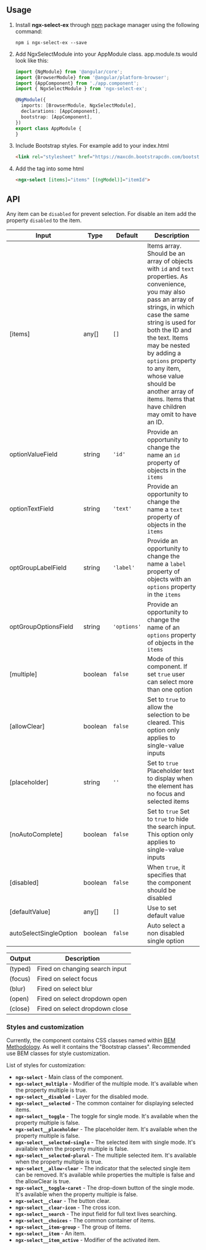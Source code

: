## Usage

1. Install **ngx-select-ex** through [npm](https://www.npmjs.com/package/ngx-select-ex) package manager using the following command:

    ```console
    npm i ngx-select-ex --save
    ```

2. Add NgxSelectModule into your AppModule class. app.module.ts would look like this:

    ```typescript
    import {NgModule} from '@angular/core';
    import {BrowserModule} from '@angular/platform-browser';
    import {AppComponent} from './app.component';
    import { NgxSelectModule } from 'ngx-select-ex';
    
    @NgModule({
      imports: [BrowserModule, NgxSelectModule],
      declarations: [AppComponent],
      bootstrap: [AppComponent],
    })
    export class AppModule {    
    }
    ```
3. Include Bootstrap styles. 
    For example add to your index.html 

    ```html
    <link rel="stylesheet" href="https://maxcdn.bootstrapcdn.com/bootstrap/4.0.0/css/bootstrap.min.css">
    ``` 

4. Add the tag <ngx-select> into some html 

    ```html
    <ngx-select [items]="items" [(ngModel)]="itemId">
    ```

## API

Any item can be `disabled` for prevent selection. For disable an item add the property `disabled` to the item.

| Input  | Type | Default |  Description |
| -------- | -------- | -------- |  ------------- |
| [items] | any[] | `[]` |   Items array. Should be an array of objects with `id` and `text` properties. As convenience, you may also pass an array of strings, in which case the same string is used for both the ID and the text. Items may be nested by adding a `options` property to any item, whose value should be another array of items. Items that have children may omit to have an ID. |
| optionValueField | string | `'id'` |  Provide an opportunity to change the name an `id` property of objects in the `items`  |
| optionTextField | string | `'text'` |  Provide an opportunity to change the name a `text` property of objects in the `items` |
| optGroupLabelField | string | `'label'` |  Provide an opportunity to change the name a `label` property of objects with an `options` property in the `items` |
| optGroupOptionsField | string | `'options'` |  Provide an opportunity to change the name of an `options` property of objects in the `items` |
| [multiple] | boolean | `false` |  Mode of this component. If set `true` user can select more than one option |
| [allowClear] | boolean | `false` |  Set to `true` to allow the selection to be cleared. This option only applies to single-value inputs |
| [placeholder] | string | `''` |  Set to `true` Placeholder text to display when the element has no focus and selected items |
| [noAutoComplete] | boolean | `false` |  Set to `true` Set to `true` to hide the search input. This option only applies to single-value inputs |
| [disabled] | boolean | `false` |  When `true`, it specifies that the component should be disabled |
| [defaultValue] | any[] | `[]` |  Use to set default value |
| autoSelectSingleOption | boolean | `false` | Auto select a non disabled single option |

| Output  | Description |
| ------------- | ------------- |
| (typed)  | Fired on changing search input |
| (focus)  | Fired on select focus |
| (blur)  | Fired on select blur |
| (open)  | Fired on select dropdown open |
| (close)  | Fired on select dropdown close |

### Styles and customization

Currently, the component contains CSS classes named within [BEM Methodology](https://en.bem.info/methodology/). 
As well it contains the "Bootstrap classes". Recommended use BEM classes for style customization.

List of styles for customization:

- **`ngx-select`** - Main class of the component.
- **`ngx-select_multiple`** - Modifier of the multiple mode. It's available when the property multiple  is true.  
- **`ngx-select__disabled`** - Layer for the disabled mode.
- **`ngx-select__selected`** - The common container for displaying selected items.
- **`ngx-select__toggle`** - The toggle for single mode. It's available when the property multiple  is false.
- **`ngx-select__placeholder`** - The placeholder item. It's available when the property multiple  is false.
- **`ngx-select__selected-single`** - The selected item with single mode. It's available when the property multiple  is false.
- **`ngx-select__selected-plural`** - The multiple selected item. It's available when the property multiple is true.
- **`ngx-select__allow-clear`** - The indicator that the selected single item can be removed. It's available while properties the multiple is false and the allowClear is true.
- **`ngx-select__toggle-caret`** - The drop-down button of the single mode. It's available when the property multiple  is false.
- **`ngx-select__clear`** - The button clear. 
- **`ngx-select__clear-icon`** - The cross icon.
- **`ngx-select__search`** - The input field for full text lives searching. 
- **`ngx-select__choices`** - The common container of items.
- **`ngx-select__item-group`** - The group of items.
- **`ngx-select__item`** - An item. 
- **`ngx-select__item_active`** - Modifier of the activated item.
